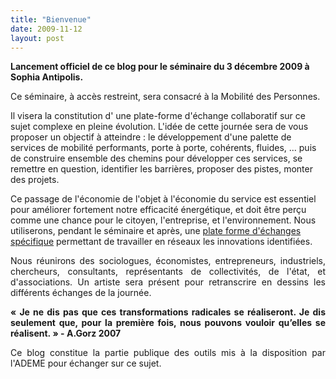 ```yaml
---
title: "Bienvenue"
date: 2009-11-12
layout: post
---
```


<p><strong>Lancement officiel de ce blog pour le séminaire du 3 décembre 2009 à Sophia Antipolis.</strong></p> <p>Ce séminaire, à accès restreint, sera consacré à la Mobilité des Personnes. </p> <p>Il visera la constitution d' une plate-forme d'échange collaboratif sur ce sujet complexe en pleine évolution. L'idée de cette journée sera de vous proposer un objectif à atteindre : le développement d'une palette de services de mobilité performants, porte à porte, cohérents, fluides, ... puis de construire ensemble des chemins pour développer ces services, se remettre en question, identifier les barrières, proposer des pistes, monter des projets. </p> <p>Ce passage de l'économie de l'objet à l'économie du service est essentiel pour améliorer fortement notre efficacité énergétique, et doit être perçu comme une chance pour le citoyen, l'entreprise, et l'environnement. Nous utiliserons, pendant le séminaire et après, une <a href="http://transportsdufutur.ademe.fr" title="plate forme">plate forme d'échanges spécifique</a> permettant de travailler en réseaux les innovations identifiées. </p> <p style="text-align: justify">Nous réunirons des sociologues, économistes, entrepreneurs, industriels, chercheurs, consultants, représentants de collectivités, de l'état, et d'associations. Un artiste sera présent pour retranscrire en dessins les différents échanges de la journée. </p> <p style="text-align: justify"><strong>« Je ne dis pas que ces transformations radicales se réaliseront. Je dis seulement que, pour la première fois, nous pouvons vouloir qu’elles se réalisent. » - A.Gorz 2007</strong> <br /></p> <p style="text-align: justify">Ce blog constitue la partie publique des outils mis à la disposition par l'ADEME pour échanger sur ce sujet.</p>